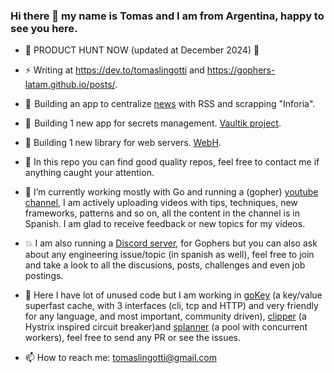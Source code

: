 ### Hi there 👋 my name is Tomas and I am from Argentina, happy to see you here.

- 👾 PRODUCT HUNT NOW (updated at December 2024) 👾

- ⚡ Writing at https://dev.to/tomaslingotti and https://gophers-latam.github.io/posts/.

- 📰  Building an app to centralize [news](https://github.com/tomiok/news) with RSS and scrapping "Inforia".

- 🔐  Building 1 new app for secrets management. [Vaultik project](https://github.com/tomiok/vaultik).

- 🚀 Building 1 new library for web servers. [WebH](https://github.com/tomiok/webh).

- 💯 In this repo you can find good quality repos, feel free to contact me if anything caught your attention.

- 🔭 I’m currently working mostly with Go and running a (gopher) [youtube channel](https://youtube.com/tomaslingotti), I am 
   actively uploading videos with tips, techniques, new frameworks, patterns and so on, all the 
   content in the channel is in Spanish. I am glad to receive feedback or new topics for my videos.

- 💥 I am also running a [Discord server](https://discord.io/go-latam), for Gophers but you can also ask about any engineering issue/topic (in spanish as well), feel free to join and take a look to all the discusions, posts, challenges and even job postings.

- 🌱 Here I have lot of unused code but I am working in [goKey](https://github.com/tomiok/gokey) (a key/value superfast cache, with 3 interfaces (cli, tcp and HTTP) and very friendly for any language, and most important, community driven), [clipper](https://github.com/tomiok/clipper) (a Hystrix inspired circuit breaker)and [splanner](https://github.com/tomiok/splanner) (a pool with concurrent workers), feel free to send any PR or see the issues.

- 📫 How to reach me: tomaslingotti@gmail.com
